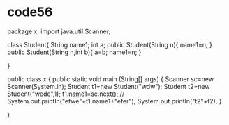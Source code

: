 # code56
package x;
import java.util.Scanner;


class Student{
    String name1;
    int a;
    public Student(String n){
        name1=n;
    }
    public Student(String n,int b){
        a=b;
        name1=n;
    }



}

public class x {
    public static void main (String[] args)
    {
        Scanner sc=new Scanner(System.in);
        Student t1=new Student("wdw");
        Student t2=new Student("wede",1);
        t1.name1=sc.next();
    //    System.out.println("efwe"+t1.name1+"efer");
        System.out.println("t2"+t2);
    }



}
